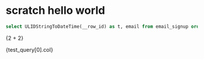 # scratch hello world

```sql test_query
select ULIDStringToDateTime(__row_id) as t, email from email_signup order by t desc
```

{2 + 2}

{test_query[0].col}

<DataTable data="{test_query}" search="true">
    <!-- <Column id="date" /> -->
    <!-- <Column id="country" title="Country Name" /> -->
    <!-- <Column id="value_usd" /> -->
</DataTable>